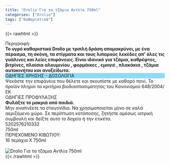 ```yaml
---
title: "Drolio Για τα τζάμια Αντλία 750ml"
categories: ["Drolio"]
tags: ["Καθαριστικά"]
---
```

{{< rawhtml >}}

<div class="sload140"><div class="product"><div id="sistatika">Περιγραφή:</div><div class="alltext"><b>Το υγρό καθαριστικό Drolio με τριπλή δράση απομακρύνει, με ένα πέρασμα, τη σκόνη, τα στίγματα και τους λιπαρούς λεκέδες απ' όλες τις γυάλινες και λείες επιφάνειες. Είναι ιδανικό για τζάμια, καθρέφτες, βιτρίνες, πλαίσια αλουμινίου , φορμάικες , εμαγιέ , πλακάκια , τζάμια αυτοκινήτου και ανοξείδωτα.</b></div><div class="alltext" style="padding:0"><div class="sp1015 stcenter sfwb stfff" style="background:#91daf4">ΟΔΗΓΙΕΣ ΧΡΗΣΗΣ - ΔΟΣΟΛΟΓΙΑ</div><div class="seee sp15">Ψεκάστε την επιφάνεια που θέλετε και σκουπίστε με καθαρό πανί. Το προϊόν πληροί τα κριτήρια βιοδιασπασιμότητας του Κανονισμού 648/2004/ΕΚ<br></div><div class="keno"></div><div class="sred sp1015 stcenter sfwb">ΟΔΗΓΙΕΣ ΠΡΟΦΥΛΑΞΗΣ</div><div class="seee sp15"><b>Φυλάξτε το μακριά από παιδιά.</b><br>Μην αναπνέετε τα σταγονίδια. Να χρησιμοποιείται μόνο σε καλά αεριζόμενο χώρο. Σε περίπτωση κατάποσης, ζητήστε αμέσως ιατρική συμβουλή και δείξτε αυτό το δοχείο ή την ετικέτα.</div></div><div class="keno"></div><div id="barcode"><div id="barimage1"></div><span id="bartext">5202576210332</span></div><div id="varos"><div id="varosimage1"></div><span id="varostext">750ml</span></div><div id="kivotio">ΠΕΡΙΕΧΟΜΕΝΟ ΚΙΒΩΤΙΟΥ:<br>16 τεμάχια Χ 750ml</div><br><div class="pimg"><img alt="Drolio Για τα τζάμια Αντλία 750ml" title="Drolio Για τα τζάμια Αντλία 750ml" src="/media/images/drolio-gia-ta-tzamia-antlia-750ml.jpg"></div></div></div>
{{< /rawhtml >}}


